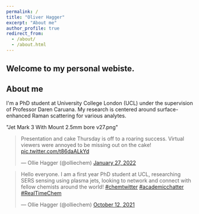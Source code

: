 ```yaml
---
permalink: /
title: "Oliver Hagger"
excerpt: "About me"
author_profile: true
redirect_from: 
  - /about/
  - /about.html
---
```


Welcome to my personal webiste. 
------

About me
------

I'm a PhD student at University College London (UCL) under  the supervision of Professor Daren Caruana. My research is centered around surface-enhanced Raman scattering for various analytes. 

"Jet Mark 3 With Mount 2.5mm bore v27.png"

<blockquote class="twitter-tweet"><p lang="en" dir="ltr">Presentation and cake Thursday is off to a roaring success. Virtual viewers were annoyed to be missing out on the cake! <a href="https://t.co/t86daALkYd">pic.twitter.com/t86daALkYd</a></p>&mdash; Ollie Hagger (@olliechem) <a href="https://twitter.com/olliechem/status/1486669497629122563?ref_src=twsrc%5Etfw">January 27, 2022</a></blockquote> <script async src="https://platform.twitter.com/widgets.js" charset="utf-8"></script>

<blockquote class="twitter-tweet"><p lang="en" dir="ltr">Hello everyone. I am a first year PhD student at UCL, researching SERS sensing using plasma jets, looking to network and connect with fellow chemists around the world! <a href="https://twitter.com/hashtag/chemtwitter?src=hash&amp;ref_src=twsrc%5Etfw">#chemtwitter</a> <a href="https://twitter.com/hashtag/academicchatter?src=hash&amp;ref_src=twsrc%5Etfw">#academicchatter</a> <a href="https://twitter.com/hashtag/RealTimeChem?src=hash&amp;ref_src=twsrc%5Etfw">#RealTimeChem</a></p>&mdash; Ollie Hagger (@olliechem) <a href="https://twitter.com/olliechem/status/1447940362962718723?ref_src=twsrc%5Etfw">October 12, 2021</a></blockquote> <script async src="https://platform.twitter.com/widgets.js" charset="utf-8"></script>